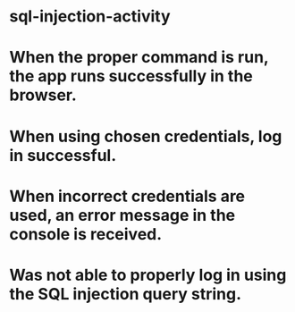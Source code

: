 # sql-injection-activity

# When the proper command is run, the app runs successfully in the browser.
# When using chosen credentials, log in successful.
# When incorrect credentials are used, an error message in the console is received.

# Was not able to properly log in using the SQL injection query string.


